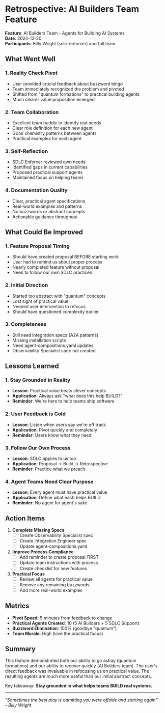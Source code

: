 # Retrospective: AI Builders Team Feature

**Feature**: AI Builders Team - Agents for Building AI Systems  
**Date**: 2024-12-20  
**Participants**: Billy Wright (sdlc-enforcer) and full team

## What Went Well

### 1. Reality Check Pivot
- User provided crucial feedback about buzzword bingo
- Team immediately recognized the problem and pivoted
- Shifted from "quantum formations" to practical building agents
- Much clearer value proposition emerged

### 2. Team Collaboration
- Excellent team huddle to identify real needs
- Clear role definition for each new agent
- Good chemistry patterns between agents
- Practical examples for each agent

### 3. Self-Reflection
- SDLC Enforcer reviewed own needs
- Identified gaps in current capabilities
- Proposed practical support agents
- Maintained focus on helping teams

### 4. Documentation Quality
- Clear, practical agent specifications
- Real-world examples and patterns
- No buzzwords or abstract concepts
- Actionable guidance throughout

## What Could Be Improved

### 1. Feature Proposal Timing
- Should have created proposal BEFORE starting work
- User had to remind us about proper process
- Nearly completed feature without proposal
- Need to follow our own SDLC practices

### 2. Initial Direction
- Started too abstract with "quantum" concepts
- Lost sight of practical value
- Needed user intervention to refocus
- Should have questioned complexity earlier

### 3. Completeness
- Still need integration specs (A2A patterns)
- Missing installation scripts
- Need agent-compositions.yaml updates
- Observability Specialist spec not created

## Lessons Learned

### 1. Stay Grounded in Reality
- **Lesson**: Practical value beats clever concepts
- **Application**: Always ask "what does this help BUILD?"
- **Reminder**: We're here to help teams ship software

### 2. User Feedback is Gold
- **Lesson**: Listen when users say we're off track
- **Application**: Pivot quickly and completely
- **Reminder**: Users know what they need

### 3. Follow Our Own Process
- **Lesson**: SDLC applies to us too
- **Application**: Proposal → Build → Retrospective
- **Reminder**: Practice what we preach

### 4. Agent Teams Need Clear Purpose
- **Lesson**: Every agent must have practical value
- **Application**: Define what each helps BUILD
- **Reminder**: No agent for agent's sake

## Action Items

1. **Complete Missing Specs**
   - [ ] Create Observability Specialist spec
   - [ ] Create Integration Engineer spec
   - [ ] Update agent-compositions.yaml

2. **Improve Process Compliance**
   - [ ] Add reminder to create proposal FIRST
   - [ ] Update team instructions with process
   - [ ] Create checklist for new features

3. **Practical Focus**
   - [ ] Review all agents for practical value
   - [ ] Remove any remaining buzzwords
   - [ ] Add more real-world examples

## Metrics

- **Pivot Speed**: 5 minutes from feedback to change
- **Practical Agents Created**: 10 (5 AI Builders + 5 SDLC Support)
- **Buzzword Elimination**: 100% (goodbye "quantum")
- **Team Morale**: High (love the practical focus)

## Summary

This feature demonstrated both our ability to go astray (quantum formations) and our ability to recover quickly (AI Builders team). The user's direct feedback was invaluable in refocusing us on practical value. The resulting agents are much more useful than our initial abstract concepts.

Key takeaway: **Stay grounded in what helps teams BUILD real systems.**

---

*"Sometimes the best play is admitting you were offside and starting again" - Billy Wright*